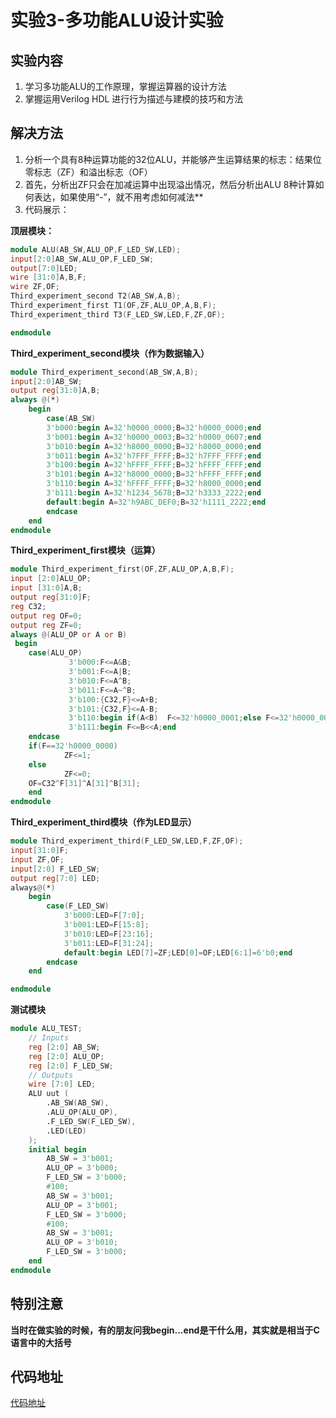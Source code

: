 # 实验3-多功能ALU设计实验

## 实验内容

1. 学习多功能ALU的工作原理，掌握运算器的设计方法
2. 掌握运用Verilog HDL 进行行为描述与建模的技巧和方法

## 解决方法

1. 分析一个具有8种运算功能的32位ALU，并能够产生运算结果的标志：结果位零标志（ZF）和溢出标志（OF）
2. 首先，分析出ZF只会在加减运算中出现溢出情况，然后分析出ALU 8种计算如何表达，如果使用“-”，就不用考虑如何减法**
3. 代码展示：

**顶层模块：**

```verilog
module ALU(AB_SW,ALU_OP,F_LED_SW,LED);
input[2:0]AB_SW,ALU_OP,F_LED_SW;
output[7:0]LED;
wire [31:0]A,B,F;
wire ZF,OF;
Third_experiment_second T2(AB_SW,A,B); 
Third_experiment_first T1(OF,ZF,ALU_OP,A,B,F); 
Third_experiment_third T3(F_LED_SW,LED,F,ZF,OF);

endmodule
```

**Third_experiment_second模块（作为数据输入）**

```verilog
module Third_experiment_second(AB_SW,A,B);
input[2:0]AB_SW;
output reg[31:0]A,B;
always @(*)
	begin
		case(AB_SW)
		3'b000:begin A=32'h0000_0000;B=32'h0000_0000;end
		3'b001:begin A=32'h0000_0003;B=32'h0000_0607;end
		3'b010:begin A=32'h8000_0000;B=32'h8000_0000;end
		3'b011:begin A=32'h7FFF_FFFF;B=32'h7FFF_FFFF;end
		3'b100:begin A=32'hFFFF_FFFF;B=32'hFFFF_FFFF;end
		3'b101:begin A=32'h8000_0000;B=32'hFFFF_FFFF;end
		3'b110:begin A=32'hFFFF_FFFF;B=32'h8000_0000;end
		3'b111:begin A=32'h1234_5678;B=32'h3333_2222;end
		default:begin A=32'h9ABC_DEF0;B=32'h1111_2222;end
		endcase
	end
endmodule 
```

**Third_experiment_first模块（运算）**

```verilog
module Third_experiment_first(OF,ZF,ALU_OP,A,B,F);
input [2:0]ALU_OP;
input [31:0]A,B;
output reg[31:0]F;
reg C32;
output reg OF=0;
output reg ZF=0;
always @(ALU_OP or A or B)
 begin
	case(ALU_OP)
			 3'b000:F<=A&B;
			 3'b001:F<=A|B;
			 3'b010:F<=A^B;
			 3'b011:F<=A~^B;
			 3'b100:{C32,F}<=A+B;
			 3'b101:{C32,F}<=A-B;
			 3'b110:begin if(A<B)  F<=32'h0000_0001;else F<=32'h0000_0000;end
			 3'b111:begin F<=B<<A;end
	endcase
	if(F==32'h0000_0000)	
			ZF<=1;
	else
			ZF<=0;
	OF=C32^F[31]^A[31]^B[31];	
	end
endmodule
```

**Third_experiment_third模块（作为LED显示）**

```verilog
module Third_experiment_third(F_LED_SW,LED,F,ZF,OF);
input[31:0]F;
input ZF,OF;
input[2:0] F_LED_SW;
output reg[7:0] LED;
always@(*)
	begin
		case(F_LED_SW)
			3'b000:LED=F[7:0];
			3'b001:LED=F[15:8];
			3'b010:LED=F[23:16];
			3'b011:LED=F[31:24];
			default:begin LED[7]=ZF;LED[0]=OF;LED[6:1]=6'b0;end
		endcase
	end

endmodule

```

**测试模块**

```verilog
module ALU_TEST;
	// Inputs
	reg [2:0] AB_SW;
	reg [2:0] ALU_OP;
	reg [2:0] F_LED_SW;
	// Outputs
	wire [7:0] LED;
	ALU uut (
		.AB_SW(AB_SW), 
		.ALU_OP(ALU_OP), 
		.F_LED_SW(F_LED_SW), 
		.LED(LED)
	);
	initial begin
		AB_SW = 3'b001;
		ALU_OP = 3'b000;
		F_LED_SW = 3'b000;
		#100;
     	AB_SW = 3'b001;
		ALU_OP = 3'b001;
		F_LED_SW = 3'b000;
		#100;
      	AB_SW = 3'b001;
		ALU_OP = 3'b010;
		F_LED_SW = 3'b000;
	end   
endmodule
```

## 特别注意

**当时在做实验的时候，有的朋友问我begin...end是干什么用，其实就是相当于C语言中的大括号**

## 代码地址

[代码地址](../Third_experiment)